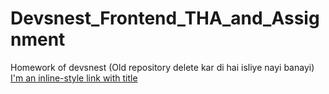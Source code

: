 # Devsnest_Frontend_THA_and_Assignment
Homework of devsnest  (Old repository delete kar di hai isliye nayi banayi)
[I'm an inline-style link with title](https://www.google.com "Google's Homepage")
